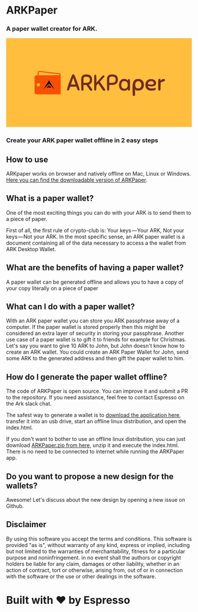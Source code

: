 # ARKPaper
###  A paper wallet creator for ARK.

![ARKPaper-logo](https://github.com/espresso-time/ARKPaper/blob/master/public/paperWalletMeta.png?raw=true)

### Create your ARK paper wallet offline in 2 easy steps


## How to use
ARKpaper works on browser and natively offline on Mac, Linux or Windows. [Here you can find the downloadable version of ARKPaper](https://github.com/espresso-time/ARKPaper/releases/tag/1.0.0).

## What is a paper wallet?

One of the most exciting things you can do with your ARK is to send them to a piece of paper.


First of all, the first rule of crypto-club is: Your keys — Your ARK, Not your keys — Not your ARK.
In the most specific sense, an ARK paper wallet is a document containing all of the data necessary to access a the wallet from ARK Desktop Wallet.

## What are the benefits of having a paper wallet?

A paper wallet can be generated offline and allows you to have a copy of your copy literally on a piece of paper

## What can I do with a paper wallet?

With an ARK paper wallet you can store you ARK passphrase away of a computer. If the paper wallet is stored properly then this might be considered an extra layer of security in storing your passphrase.
Another use case of a paper wallet is to gift it to friends for example for Christmas. Let's say you want to give 10 ARK to John, but John doesn't know how to create an ARK wallet. You could create an ARK Paper Wallet for John, send some ARK to the generated address and then gift the paper wallet to him.

## How do I generate the paper wallet offline?

The code of ARKPaper is open source. You can improve it and submit a PR to the repository. If you need assistance, feel free to contact Espresso on the Ark slack chat.


The safest way to generate a wallet is to [download the application here](https://github.com/espresso-time/ARKPaper/releases/tag/1.0.0), transfer it into an usb drive, start an offline linux distribution, and open the index.html.


If you don't want to bother to use an offline linux distribution, you can just download [ARKPaper.zip from here](https://github.com/espresso-time/ARKPaper/releases/tag/1.0.0), unzip it and execute the index.html. There is no need to be connected to internet while running the ARKPaper app.

## Do you want to propose a new design for the wallets?

Awesome! Let's discuss about the new design by opening a new issue on Github.

## Disclaimer

By using this software you accept the terms and conditions. This software is provided "as is", without warranty of any kind, express or implied, including but not limited to the warranties of merchantability, fitness for a particular purpose and noninfringement. in no event shall the authors or copyright holders be liable for any claim, damages or other liability, whether in an action of contract, tort or otherwise, arising from, out of or in connection with the software or the use or other dealings in the software.

# Built with ❤️ by Espresso
